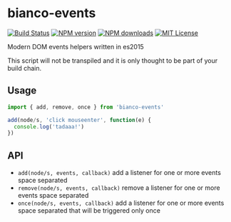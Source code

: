 # bianco-events

[![Build Status][travis-image]][travis-url]
[![NPM version][npm-version-image]][npm-url]
[![NPM downloads][npm-downloads-image]][npm-url]
[![MIT License][license-image]][license-url]

Modern DOM events helpers written in es2015

This script will not be transpiled and it is only thought to be part of your build chain.

## Usage

```js
import { add, remove, once } from 'bianco-events'

add(node/s, 'click mouseenter', function(e) {
  console.log('tadaaa!')
})
```

## API

- `add(node/s, events, callback)` add a listener for one or more events space separated
- `remove(node/s, events, callback)` remove a listener for one or more events space separated
- `once(node/s, events, callback)` add a listener for one or more events space separated that will be triggered only once


[travis-image]:https://img.shields.io/travis/biancojs/bianco-events.svg?style=flat-square
[travis-url]:https://travis-ci.org/biancojs/bianco-events

[license-image]:http://img.shields.io/badge/license-MIT-000000.svg?style=flat-square
[license-url]:LICENSE.txt

[npm-version-image]:http://img.shields.io/npm/v/bianco-events.svg?style=flat-square
[npm-downloads-image]:http://img.shields.io/npm/dm/bianco-events.svg?style=flat-square
[npm-url]:https://npmjs.org/package/bianco-events